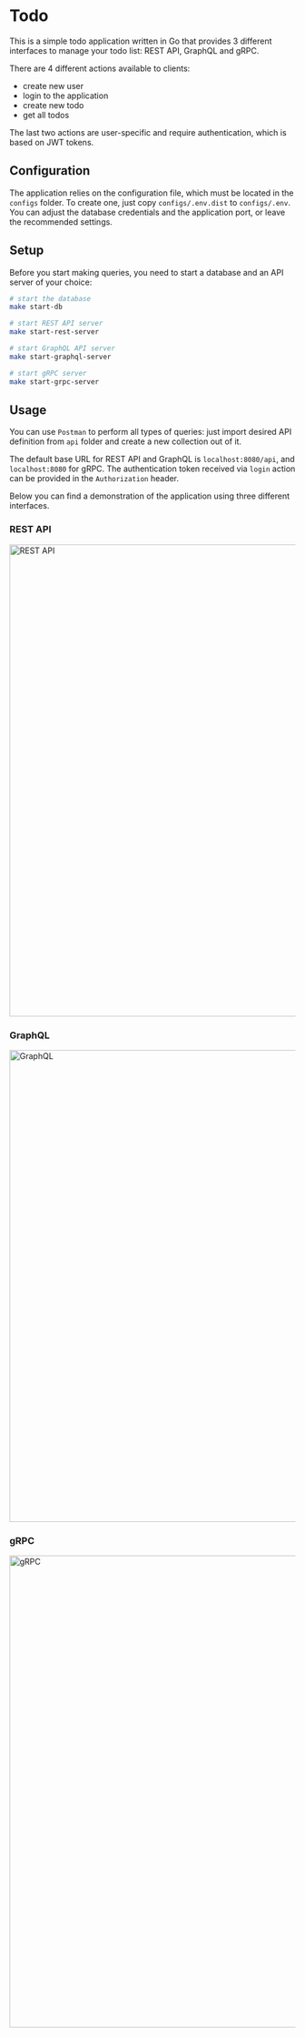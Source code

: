 # Todo

This is a simple todo application written in Go that provides 3 different interfaces to manage your todo list: REST API, GraphQL and gRPC.

There are 4 different actions available to clients:

* create new user
* login to the application
* create new todo
* get all todos

The last two actions are user-specific and require authentication, which is based on JWT tokens.

## Configuration

The application relies on the configuration file, which must be located in the `configs` folder. 
To create one, just copy `configs/.env.dist` to `configs/.env`.
You can adjust the database credentials and the application port, or leave the recommended settings. 

## Setup

Before you start making queries, you need to start a database and an API server of your choice:

```bash
# start the database
make start-db

# start REST API server
make start-rest-server

# start GraphQL API server
make start-graphql-server

# start gRPC server
make start-grpc-server
```

## Usage

You can use `Postman` to perform all types of queries: just import desired API definition from `api` folder and create a new collection out of it.

The default base URL for REST API and GraphQL is `localhost:8080/api`, and `localhost:8080` for gRPC. The authentication token received via `login` action can be provided in the `Authorization` header.

Below you can find a demonstration of the application using three different interfaces. 

### REST API

<img alt="REST API" src="assets/rest.gif" width="830"/>

### GraphQL

<img alt="GraphQL" src="assets/graphql.gif" width="830"/>

### gRPC

<img alt="gRPC" src="assets/grpc.gif" width="830"/>